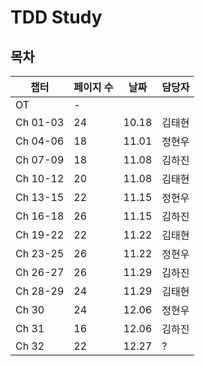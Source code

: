 # TDD Study

## 목차

| 챕터     | 페이지 수 | 날짜  | 담당자 |
| -------- | --------- | ----- | ------ |
| OT       | -         |       |        |
| Ch 01-03 | 24        | 10.18 | 김태현 |
| Ch 04-06 | 18        | 11.01 | 정현우 |
| Ch 07-09 | 18        | 11.08 | 김하진 |
| Ch 10-12 | 20        | 11.08 | 김태현 |
| Ch 13-15 | 22        | 11.15 | 정현우 |
| Ch 16-18 | 26        | 11.15 | 김하진 |
| Ch 19-22 | 22        | 11.22 | 김태현 |
| Ch 23-25 | 26        | 11.22 | 정현우 |
| Ch 26-27 | 26        | 11.29 | 김하진 |
| Ch 28-29 | 24        | 11.29 | 김태현 |
| Ch 30    | 24        | 12.06 | 정현우 |
| Ch 31    | 16        | 12.06 | 김하진 |
| Ch 32    | 22        | 12.27 | ?      |
